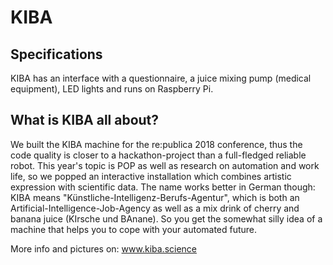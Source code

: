 # KIBA

## Specifications

KIBA has an interface with a questionnaire, a juice mixing pump (medical equipment), LED lights and runs on Raspberry Pi. 

## What is KIBA all about?

We built the KIBA machine for the re:publica 2018 conference, thus the code quality is closer to a hackathon-project than a full-fledged reliable robot. This year's topic is POP as well as research on automation and work life, so we popped an interactive installation which combines artistic expression with scientific data.
The name works better in German though: KIBA means "Künstliche-Intelligenz-Berufs-Agentur", which is both an Artificial-Intelligence-Job-Agency as well as a mix drink of cherry and banana juice (KIrsche und BAnane). So you get the somewhat silly idea of a machine that helps you to cope with your automated future.

More info and pictures on: www.kiba.science
